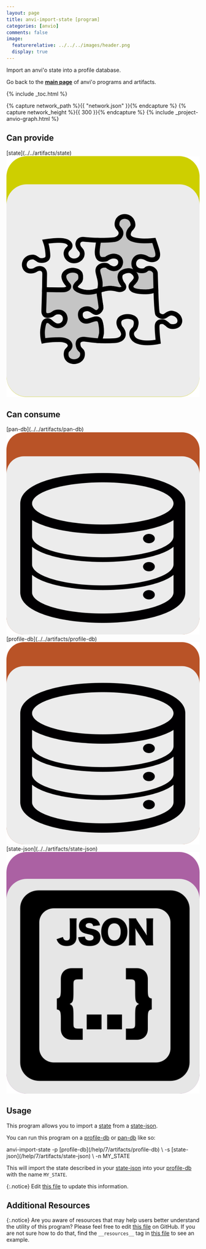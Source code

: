 ```yaml
---
layout: page
title: anvi-import-state [program]
categories: [anvio]
comments: false
image:
  featurerelative: ../../../images/header.png
  display: true
---
```


Import an anvi&#x27;o state into a profile database.

Go back to the **[main page](../../)** of anvi'o programs and artifacts.


{% include _toc.html %}
<div id="svg" class="subnetwork"></div>
{% capture network_path %}{{ "network.json" }}{% endcapture %}
{% capture network_height %}{{ 300 }}{% endcapture %}
{% include _project-anvio-graph.html %}


## Can provide

<p style="text-align: left" markdown="1"><span class="artifact-p">[state](../../artifacts/state) <img src="../../images/icons/CONCEPT.png" class="artifact-icon-mini" /></span></p>

## Can consume

<p style="text-align: left" markdown="1"><span class="artifact-r">[pan-db](../../artifacts/pan-db) <img src="../../images/icons/DB.png" class="artifact-icon-mini" /></span> <span class="artifact-r">[profile-db](../../artifacts/profile-db) <img src="../../images/icons/DB.png" class="artifact-icon-mini" /></span> <span class="artifact-r">[state-json](../../artifacts/state-json) <img src="../../images/icons/JSON.png" class="artifact-icon-mini" /></span></p>

## Usage


This program allows you to import a <span class="artifact-n">[state](/help/7/artifacts/state)</span> from a <span class="artifact-n">[state-json](/help/7/artifacts/state-json)</span>.

You can run this program on a <span class="artifact-n">[profile-db](/help/7/artifacts/profile-db)</span> or <span class="artifact-n">[pan-db](/help/7/artifacts/pan-db)</span> like so: 

<div class="codeblock" markdown="1">
anvi&#45;import&#45;state &#45;p <span class="artifact&#45;n">[profile&#45;db](/help/7/artifacts/profile&#45;db)</span> \
                  &#45;s <span class="artifact&#45;n">[state&#45;json](/help/7/artifacts/state&#45;json)</span> \
                  &#45;n MY_STATE
</div>

This will import the state described in your <span class="artifact-n">[state-json](/help/7/artifacts/state-json)</span> into your <span class="artifact-n">[profile-db](/help/7/artifacts/profile-db)</span> with the name `MY_STATE`. 


{:.notice}
Edit [this file](https://github.com/merenlab/anvio/tree/master/anvio/docs/programs/anvi-import-state.md) to update this information.


## Additional Resources



{:.notice}
Are you aware of resources that may help users better understand the utility of this program? Please feel free to edit [this file](https://github.com/merenlab/anvio/tree/master/bin/anvi-import-state) on GitHub. If you are not sure how to do that, find the `__resources__` tag in [this file](https://github.com/merenlab/anvio/blob/master/bin/anvi-interactive) to see an example.
